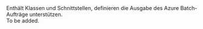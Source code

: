 <Namespace Name="Microsoft.Azure.Batch.Conventions.Files">
  <Docs>
    <summary>Enthält Klassen und Schnittstellen, definieren die Ausgabe des Azure Batch-Aufträge unterstützen.</summary> 
    <remarks>To be added.</remarks>
  </Docs>
</Namespace>
